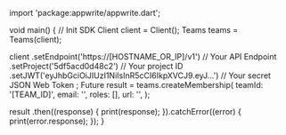 import 'package:appwrite/appwrite.dart';

void main() { // Init SDK
  Client client = Client();
  Teams teams = Teams(client);

  client
    .setEndpoint('https://[HOSTNAME_OR_IP]/v1') // Your API Endpoint
    .setProject('5df5acd0d48c2') // Your project ID
    .setJWT('eyJhbGciOiJIUzI1NiIsInR5cCI6IkpXVCJ9.eyJ...') // Your secret JSON Web Token
  ;
  Future result = teams.createMembership(
    teamId: '[TEAM_ID]',
    email: '',
    roles: [],
    url: '',
  );

  result
    .then((response) {
      print(response);
    }).catchError((error) {
      print(error.response);
  });
}
